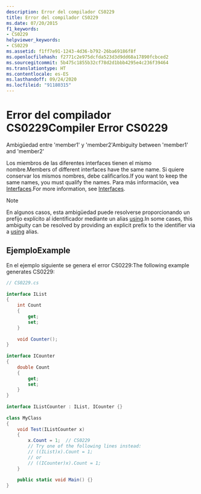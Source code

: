 ```yaml
---
description: Error del compilador CS0229
title: Error del compilador CS0229
ms.date: 07/20/2015
f1_keywords:
- CS0229
helpviewer_keywords:
- CS0229
ms.assetid: f1ff7e91-1243-4d36-b792-26ba69186f8f
ms.openlocfilehash: f2771c2e975dcfda523d3d9dd68a17890fcbced2
ms.sourcegitcommit: 5b475c1855b32cf78d2d1bbb4295e4c236f39464
ms.translationtype: HT
ms.contentlocale: es-ES
ms.lasthandoff: 09/24/2020
ms.locfileid: "91180315"
---
```

# <a name="compiler-error-cs0229"></a><span data-ttu-id="98414-103">Error del compilador CS0229</span><span class="sxs-lookup"><span data-stu-id="98414-103">Compiler Error CS0229</span></span>

<span data-ttu-id="98414-104">Ambigüedad entre 'member1' y 'member2'</span><span class="sxs-lookup"><span data-stu-id="98414-104">Ambiguity between 'member1' and 'member2'</span></span>  
  
 <span data-ttu-id="98414-105">Los miembros de las diferentes interfaces tienen el mismo nombre.</span><span class="sxs-lookup"><span data-stu-id="98414-105">Members of different interfaces have the same name.</span></span> <span data-ttu-id="98414-106">Si quiere conservar los mismos nombres, debe calificarlos.</span><span class="sxs-lookup"><span data-stu-id="98414-106">If you want to keep the same names, you must qualify the names.</span></span> <span data-ttu-id="98414-107">Para más información, vea [Interfaces](../../programming-guide/interfaces/index.md).</span><span class="sxs-lookup"><span data-stu-id="98414-107">For more information, see [Interfaces](../../programming-guide/interfaces/index.md).</span></span>  
  
> [!NOTE]
> <span data-ttu-id="98414-108">En algunos casos, esta ambigüedad puede resolverse proporcionando un prefijo explícito al identificador mediante un alias [using](../keywords/using-directive.md).</span><span class="sxs-lookup"><span data-stu-id="98414-108">In some cases, this ambiguity can be resolved by providing an explicit prefix to the identifier via a [using](../keywords/using-directive.md) alias.</span></span>  
  
## <a name="example"></a><span data-ttu-id="98414-109">Ejemplo</span><span class="sxs-lookup"><span data-stu-id="98414-109">Example</span></span>  

 <span data-ttu-id="98414-110">En el ejemplo siguiente se genera el error CS0229:</span><span class="sxs-lookup"><span data-stu-id="98414-110">The following example generates CS0229:</span></span>  
  
```csharp  
// CS0229.cs  
  
interface IList  
{  
    int Count  
    {  
        get;  
        set;  
    }  
  
    void Counter();  
}  
  
interface ICounter  
{  
    double Count  
    {  
        get;  
        set;  
    }  
}  
  
interface IListCounter : IList, ICounter {}  
  
class MyClass  
{  
    void Test(IListCounter x)  
    {  
        x.Count = 1;  // CS0229  
        // Try one of the following lines instead:  
        // ((IList)x).Count = 1;  
        // or  
        // ((ICounter)x).Count = 1;  
    }  
  
    public static void Main() {}  
}  
```
